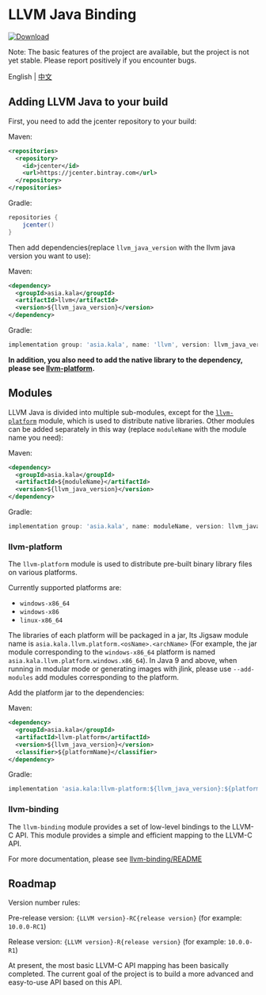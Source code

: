 # LLVM Java Binding 
[ ![Download](https://api.bintray.com/packages/glavo/maven/llvm/images/download.svg) ](https://bintray.com/glavo/maven/llvm/_latestVersion)

Note: The basic features of the project are available, but the project is not yet stable. Please report positively if you encounter bugs.

English | [中文](./README_zh_CN.md)

## Adding LLVM Java to your build

First, you need to add the jcenter repository to your build:

Maven:
```xml
<repositories>
  <repository>
    <id>jcenter</id>
    <url>https://jcenter.bintray.com</url>
  </repository>
</repositories>
```

Gradle:

```groovy
repositories {
    jcenter()
}
```

Then add dependencies(replace `llvm_java_version` with the llvm java version you want to use):

Maven:
```xml
<dependency>
  <groupId>asia.kala</groupId>
  <artifactId>llvm</artifactId>
  <version>${llvm_java_version}</version>
</dependency>
```

Gradle:
```groovy
implementation group: 'asia.kala', name: 'llvm', version: llvm_java_version
```

**In addition, you also need to add the native library to the dependency,
please see [llvm-platform](#llvm-platform).**

## Modules

LLVM Java is divided into multiple sub-modules, except for the [`llvm-platform`](#llvm-platform) module, which is used to distribute native libraries.
Other modules can be added separately in this way (replace `moduleName` with the module name you need):

Maven:
```xml
<dependency>
  <groupId>asia.kala</groupId>
  <artifactId>${moduleName}</artifactId>
  <version>${llvm_java_version}</version>
</dependency>
```

Gradle:
```groovy
implementation group: 'asia.kala', name: moduleName, version: llvm_java_version
```

### llvm-platform

The `llvm-platform` module is used to distribute pre-built binary library files on various platforms.

Currently supported platforms are:

* `windows-x86_64`
* `windows-x86`
* `linux-x86_64`

The libraries of each platform will be packaged in a jar,
Its Jigsaw module name is `asia.kala.llvm.platform.<osName>.<archName>`
(For example, the jar module corresponding to the `windows-x86_64` platform is named `asia.kala.llvm.platform.windows.x86_64`).
In Java 9 and above, when running in modular mode or generating images with jlink, please use `--add-modules`
add modules corresponding to the platform.

Add the platform jar to the dependencies:

Maven:
```xml
<dependency>
  <groupId>asia.kala</groupId>
  <artifactId>llvm-platform</artifactId>
  <version>${llvm_java_version}</version>
  <classifier>${platformName}</classifier>
</dependency>
```

Gradle: 
```groovy
implementation 'asia.kala:llvm-platform:${llvm_java_version}:${platformName}'
```

### llvm-binding

The `llvm-binding` module provides a set of low-level bindings to the LLVM-C API. This module provides a simple and efficient mapping to the LLVM-C API.

For more documentation, please see [llvm-binding/README](llvm-binding/README.md)

## Roadmap

Version number rules:

Pre-release version: `{LLVM version}-RC{release version}` (for example: `10.0.0-RC1`)

Release version: `{LLVM version}-R{release version}` (for example: `10.0.0-R1`)

At present, the most basic LLVM-C API mapping has been basically completed. The current goal of the project is to build a more advanced and easy-to-use API based on this API.
